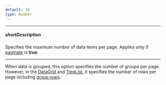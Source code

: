 ```yaml
---
default: 20
type: Number
---
```

---
##### shortDescription
Specifies the maximum number of data items per page. Applies only if [paginate](/api-reference/30%20Data%20Layer/DataSource/1%20Configuration/paginate.md '/Documentation/ApiReference/Data_Layer/DataSource/Configuration/#paginate') is **true**.

---
When data is grouped, this option specifies the number of groups per page. However, in the [DataGrid](/concepts/05%20Widgets/DataGrid/00%20Overview.md '/Documentation/Guide/Widgets/DataGrid/Overview/') and [TreeList](/concepts/05%20Widgets/TreeList/00%20Overview.md '/Documentation/Guide/Widgets/TreeList/Overview/'), it specifies the number of rows per page including [group rows](/concepts/05%20Widgets/DataGrid/45%20Grouping/10%20User%20Interaction/20%20Expand%20and%20Collapse%20Groups.md '/Documentation/Guide/Widgets/DataGrid/Grouping/#User_Interaction/Expand_and_Collapse_Groups').